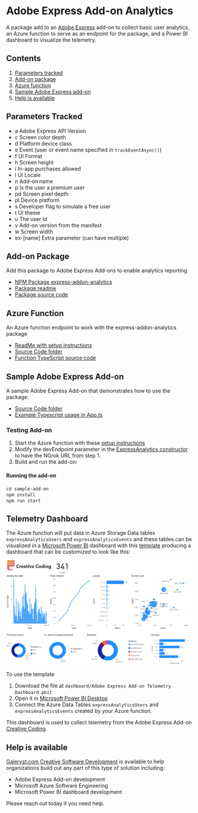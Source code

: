 # Adobe Express Add-on Analytics

A package add to an [Adobe Express](https://new.express.adobe.com/) add-on to collect basic user analytics, an Azure function to serve as an endpoint for the package, and a Power BI dashboard to visualize the telemetry.

## Contents

1. [Parameters tracked](#parameters-tracked)
2. [Add-on package](#add-on-package)
3. [Azure function](#azure-function)
4. [Sample Adobe Express add-on](#sample-adobe-express-add-on)
5. [Help is available](#help-is-available)

## Parameters Tracked

- a Adobe Express API Version
- c Screen color depth
- d Platform device class
- e Event (user or event name specified in `trackEventAsync()`)
- f UI Format
- h Screen height
- i In-app purchases allowed
- l UI Locale
- n Add-on name
- p Is the user a premium user
- pd Screen pixel depth
- pl Device platform
- s Developer flag to simulate a free user
- t UI theme
- u The user Id
- v Add-on version from the manifest
- w Screen width
- ex-[name] Extra parameter (can have multiple)

## Add-on Package

Add this package to Adobe Express Add-ons to enable analytics reporting

- [NPM Package express-addon-analytics](https://www.npmjs.com/package/express-addon-analytics)
- [Package readme](addon-package/readme.md)
- [Package source code](addon-package/src/ExpressAnalytics.ts)

## Azure Function

An Azure function endpoint to work with the express-addon-analytics package

- [ReadMe with setup instructions](azure-function/readme.md)
- [Source Code folder](azure-function)
- [Function TypeScript source code](azure-function/src/functions/expressAnalytics.ts)

## Sample Adobe Express Add-on

A sample Adobe Express Add-on that demonstrates how to use the package:

- [Source Code folder](sample-add-on)
- [Example Typescript usage in App.ts](sample-add-on/src/ui/components/App.ts)

### Testing Add-on

1. Start the Azure function with these [setup instructions](azure-function/readme.md)
2. Modify the devEndpoint parameter in the [ExpressAnalytics constructor](sample-add-on/src/ui/components/App.ts) to have the NGrok URL from step 1.
3. Build and run the add-on:

#### Running the add-on

    cd sample-add-on
    npm install
    npm run start

## Telemetry Dashboard

The Azure function will put data in Azure Storage Data tables `expressAnalyticsUsers` and `expressAnalyticsEvents` and these tables can be visualized in a [Microsoft Power BI](https://www.microsoft.com/en-us/power-platform/products/power-bi) dashboard with this [template](dashboard/Adobe%20Express%20Add-on%20Telemetry%20Dashboard.pbit) producing a dashboard that can be customized to look like this:

![Creative Coding Add-on Telemetry Dashboard](/dashboard/creative-coding-dashboard.png)

To use the template

1. Download the file at `dashboard/Adobe Express Add-on Telemetry Dashboard.pbit`
2. Open it in [Microsoft Power BI Desktop](https://www.microsoft.com/en-us/power-platform/products/power-bi)
3. Connect the Azure Data Tables  `expressAnalyticsUsers` and `expressAnalyticsEvents` created by your Azure function.

This dashboard is used to collect telemetry from the Adobe Express Add-on [Creative Coding](https://adobesparkpost.app.link/TR9Mb7TXFLb?addOnId=w2ji95k72).

## Help is available

[Galeryst.com Creative Software Development](https://blog.galeryst.com/galeryst-custom-creative-software-development/) is available to help organizations build out any part of this type of solution including:

- Adobe Express Add-on development
- Microsoft Azure Software Engineering
- Microsoft Power BI dashboard development

Please reach out today if you need help.
